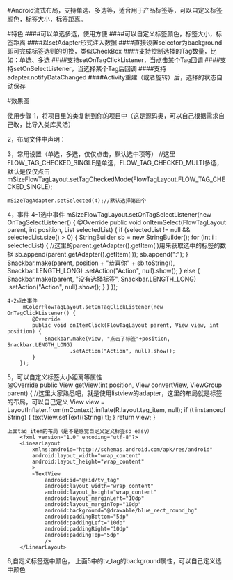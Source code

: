 #Android流式布局，支持单选、多选等，适合用于产品标签等，可以自定义标签颜色，标签大小，标签距离。

#特色
####可以单选多选，使用方便
####可以自定义标签颜色，标签大小，标签距离
####以setAdapter形式注入数据
####直接设置selector为background即可完成标签选则的切换，类似CheckBox
####支持控制选择的Tag数量，比如：单选、多选
####支持setOnTagClickListener，当点击某个Tag回调
####支持setOnSelectListener，当选择某个Tag后回调
####支持adapter.notifyDataChanged
####Activity重建（或者旋转）后，选择的状态自动保存


#效果图

使用步骤
1，将项目里的类复制到你的项目中（这是源码奥，可以自己根据需求自己改，比导入类库灵活）

2，布局文件中声明：
	

3，常用设置（单选，多选，仅仅点击，默认选中项等）
	//这里FLOW_TAG_CHECKED_SINGLE是单选，FLOW_TAG_CHECKED_MULTI多选，默认是仅仅点击
	mSizeFlowTagLayout.setTagCheckedMode(FlowTagLayout.FLOW_TAG_CHECKED_SINGLE);

	mSizeTagAdapter.setSelected(4);//默认选择第四个


4，事件
	4-1选中事件
	 mSizeFlowTagLayout.setOnTagSelectListener(new OnTagSelectListener() {
            @Override
            public void onItemSelect(FlowTagLayout parent, int position, List<Integer> selectedList) {
                if (selectedList != null && selectedList.size() > 0) {
                    StringBuilder sb = new StringBuilder();
                    for (int i : selectedList) {
					//这里的parent.getAdapter().getItem(i)用来获取选中的标签的数据
                        sb.append(parent.getAdapter().getItem(i));
                        sb.append(":");
                    }
                    Snackbar.make(parent, position + "恭喜你" + sb.toString(), Snackbar.LENGTH_LONG)
                            .setAction("Action", null).show();
                } else {
                    Snackbar.make(parent, "没有选择标签", Snackbar.LENGTH_LONG)
                            .setAction("Action", null).show();
                }
            }
        });

	4-2点击事件
		 mColorFlowTagLayout.setOnTagClickListener(new OnTagClickListener() {
            @Override
            public void onItemClick(FlowTagLayout parent, View view, int position) {
                Snackbar.make(view, "点击了标签"+position, Snackbar.LENGTH_LONG)
                        .setAction("Action", null).show();
            }
        });

5，可以自定义标签大小距离等属性	
    @Override
    public View getView(int position, View convertView, ViewGroup parent) {
		//这里大家熟悉吧，就是使用listview的adapter，这里的布局就是标签的布局，可以自己定义
        View view = LayoutInflater.from(mContext).inflate(R.layout.tag_item, null);
        if (t instanceof String) {
            textView.setText((String) t);
        }
        return view;
    }

	上面tag_item的布局（是不是感觉自定义定义标签so easy）
		<?xml version="1.0" encoding="utf-8"?>
		<LinearLayout
			xmlns:android="http://schemas.android.com/apk/res/android"
			android:layout_width="wrap_content"
			android:layout_height="wrap_content"
			>
			<TextView
				android:id="@+id/tv_tag"
				android:layout_width="wrap_content"
				android:layout_height="wrap_content"
				android:layout_marginLeft="10dp"
				android:layout_marginTop="10dp"
				android:background="@drawable/blue_rect_round_bg"
				android:paddingBottom="5dp"
				android:paddingLeft="10dp"
				android:paddingRight="10dp"
				android:paddingTop="5dp"
				/>
		</LinearLayout>

6,自定义标签选中颜色，
	上面5中的tv_tag的background属性，可以自己定义选中颜色





